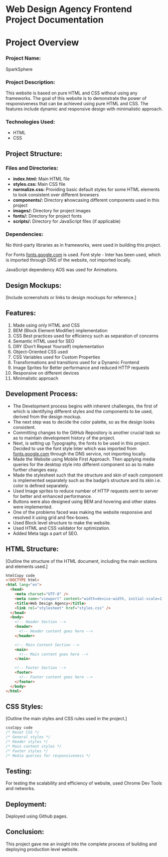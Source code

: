 # **Web Design Agency Frontend Project Documentation**

# **Project Overview**

### **Project Name:**

SparkSphere

### **Project Description:**

This website is based on pure HTML and CSS without using any frameworks. The goal of this website is to demonstrate the power of responsiveness that can be achieved using pure HTML and CSS. The features include dynamic and responsive design with minimalistic approach.

### Technologies Used:

- HTML
- CSS

## Project Structure:

### Files and Directories:

- **index.html:** Main HTML file
- **styles.css:** Main CSS file
- **normalize.css:** Providing basic default styles for some HTML elements to look consistent over different browsers
- **components/:** Directory **s**howcasing different components used in this project
- **images/:** Directory for project images
- **fonts/:** Directory for project fonts
- **scripts/:** Directory for JavaScript files (if applicable)

### **Dependencies:**

No third-party libraries as in frameworks, were used in building this project.

For Fonts [fonts.google.com](http://fonts.google.com) is used. Font style - Inter has been used, which is imported through DNS of the website, not imported locally.

JavaScript dependency AOS was used for Animations.

## **Design Mockups:**

[Include screenshots or links to design mockups for reference.]

## **Features:**

1. Made using only HTML and CSS
2. BEM (Block Element Modifier) implementation
3. CSS Best practices used for efficiency such as separation of concerns
4. Semantic HTML used for SEO
5. DRY (Don’t Repeat Yourself) implementation
6. Object-Oriented CSS used
7. CSS Variables used for Custom Properties
8. Transformations and transitions used for a Dynamic Frontend
9. Image Sprites for Better performance and reduced HTTP requests
10. Responsive on different devices
11. Minimalistic approach

## **Development Process:**

- The Development process begins with inherent challenges, the first of which is identifying different styles and the components to be used, derived from the design mockup.
- The next step was to decide the color palette, so as the design looks consistent.
- Committing changes to the GitHub Repository is another crucial task so as to maintain development history of the project.
- Next, is setting up Typography, the fonts to be used in this project. Decided to use the font style Inter which was imported from [fonts.google.com](http://fonts.google.com) through the DNS service, not importing locally.
- Made the Website using Mobile First Approach. Then applying media queries for the desktop style into different component so as to make further changes easy.
- Made the stylesheet such that the structure and skin of each component is implemented separately such as the badge’s structure and its skin i.e. color is defined separately.
- Used Image sprites to reduce number of HTTP requests sent to server for better and enhanced performance.
- Buttons were also designed using BEM and hovering and other states were implemented.
- One of the problems faced was making the website responsive and resolved it using grid and flex-boxes.
- Used Block level structure to make the website.
- Used HTML and CSS validator for optimization.
- Added Meta tags a part of SEO.

## **HTML Structure:**

[Outline the structure of the HTML document, including the main sections and elements used.]

```html
htmlCopy code
<!DOCTYPE html>
<html lang="en">
  <head>
    <meta charset="UTF-8" />
    <meta name="viewport" content="width=device-width, initial-scale=1.0" />
    <title>Web Design Agency</title>
    <link rel="stylesheet" href="styles.css" />
  </head>
  <body>
    <!-- Header Section -->
    <header>
      <!-- Header content goes here -->
    </header>

    <!-- Main Content Section -->
    <main>
      <!-- Main content goes here -->
    </main>

    <!-- Footer Section -->
    <footer>
      <!-- Footer content goes here -->
    </footer>
  </body>
</html>
```

## **CSS Styles:**

[Outline the main styles and CSS rules used in the project.]

```css
cssCopy code
/* Reset CSS */
/* General styles */
/* Header styles */
/* Main content styles */
/* Footer styles */
/* Media queries for responsiveness */

```

## **Testing:**

For testing the scalability and efficiency of website, used Chrome Dev Tools and networks.

## **Deployment:**

Deployed using Github pages.

## **Conclusion:**

This project gave me an insight into the complete process of building and deploying production level website.
